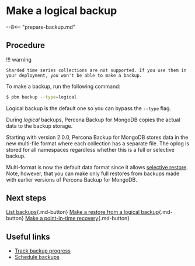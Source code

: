 # Make a logical backup

--8<-- "prepare-backup.md"

## Procedure

!!! warning

    Sharded time series collections are not supported. If you use them in your deployment, you won't be able to make a backup. 
 

To make a backup, run the following command:

```{.bash data-prompt="$"}
$ pbm backup --type=logical
```
     
Logical backup is the default one so you can bypass the `--type` flag. 

During *logical* backups, Percona Backup for MongoDB copies the actual data to the backup storage.

Starting with version 2.0.0, Percona Backup for MongoDB stores data in the new multi-file format where each collection has a separate file. The oplog is stored for all namespaces regardless whether this is a full or selective backup.

Multi-format is now the default data format since it allows [selective restore](restore-selective.md). Note, however, that you can make only full restores from backups made with earlier versions of Percona Backup for MongoDB.


## Next steps

[List backups](../usage/list-backup.md){.md-button}
[Make a restore from a logical backup](restore.md){.md-button}
[Make a point-in-time recovery](pitr-tutorial.md){.md-button}

## Useful links

* [Track backup progress](../troubleshoot/status.md#backup-progress-tracking)
* [Schedule backups](../usage/schedule-backup.md)

